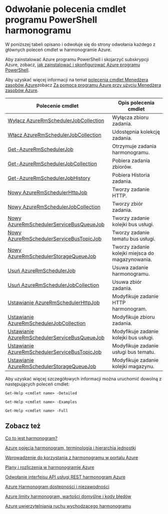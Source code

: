 <properties
 pageTitle="Odwołanie polecenia cmdlet programu PowerShell harmonogramu"
 description="Odwołanie polecenia cmdlet programu PowerShell harmonogramu"
 services="scheduler"
 documentationCenter=".NET"
 authors="derek1ee"
 manager="kevinlam1"
 editor=""/>
<tags
 ms.service="scheduler"
 ms.workload="infrastructure-services"
 ms.tgt_pltfrm="na"
 ms.devlang="dotnet"
 ms.topic="article"
 ms.date="08/18/2016"
 ms.author="deli"/>

# <a name="scheduler-powershell-cmdlets-reference"></a>Odwołanie polecenia cmdlet programu PowerShell harmonogramu

W poniższej tabeli opisano i odwołuje się do strony odwołania każdego z głównych poleceń cmdlet w harmonogramie Azure.

Aby zainstalować Azure programu PowerShell i skojarzyć subskrypcji Azure, zobacz, [jak zainstalować i skonfigurować Azure programu PowerShell](../powershell-install-configure.md). 

Aby uzyskać więcej informacji na temat [polecenia cmdlet Menedżera zasobów Azure](https://msdn.microsoft.com/library/mt125356\(v=azure.200\).aspx)zobacz [Za pomocą programu Azure przy użyciu Menedżera zasobów Azure](../powershell-azure-resource-manager.md).

|Polecenie cmdlet|Opis polecenia cmdlet|
|---|---|
[Wyłącz AzureRmSchedulerJobCollection](https://msdn.microsoft.com/library/mt490133\(v=azure.200\).aspx) |Wyłącza zbioru zadania. 
[Włącz AzureRmSchedulerJobCollection](https://msdn.microsoft.com/library/mt490135\(v=azure.200\).aspx) |Udostępnia kolekcję zadania.
[Get-AzureRmSchedulerJob](https://msdn.microsoft.com/library/mt490125\(v=azure.200\).aspx) |Otrzymuje zadania harmonogramu.
[Get-AzureRmSchedulerJobCollection](https://msdn.microsoft.com/library/mt490132\(v=azure.200\).aspx) |Pobiera zadania zbiorów.
[Get-AzureRmSchedulerJobHistory](https://msdn.microsoft.com/library/mt490126\(v=azure.200\).aspx) |Pobiera Historia zadania.
[Nowy AzureRmSchedulerHttpJob](https://msdn.microsoft.com/library/mt490136\(v=azure.200\).aspx) |Tworzy zadanie HTTP.
[Nowy AzureRmSchedulerJobCollection](https://msdn.microsoft.com/library/mt490141\(v=azure.200\).aspx) |Tworzy zbiór zadania.
[Nowy AzureRmSchedulerServiceBusQueueJob](https://msdn.microsoft.com/library/mt490134\(v=azure.200\).aspx) |Tworzy zadanie kolejki bus usługi.
[Nowy AzureRmSchedulerServiceBusTopicJob](https://msdn.microsoft.com/library/mt490142\(v=azure.200\).aspx) |Tworzy zadanie tematu bus usługi.
[Nowy AzureRmSchedulerStorageQueueJob](https://msdn.microsoft.com/library/mt490127\(v=azure.200\).aspx) |Tworzy zadanie kolejki miejsca do magazynowania. 
[Usuń AzureRmSchedulerJob](https://msdn.microsoft.com/library/mt490140\(v=azure.200\).aspx) |Usuwa zadanie harmonogramu.  
[Usuń AzureRmSchedulerJobCollection](https://msdn.microsoft.com/library/mt490131\(v=azure.200\).aspx) |Usuwa zbiór zadania. 
[Ustawianie AzureRmSchedulerHttpJob](https://msdn.microsoft.com/library/mt490130\(v=azure.200\).aspx) |Modyfikuje zadanie HTTP harmonogram.
[Ustawianie AzureRmSchedulerJobCollection](https://msdn.microsoft.com/library/mt490129\(v=azure.200\).aspx) |Modyfikuje zbioru zadania. 
[Ustawianie AzureRmSchedulerServiceBusQueueJob](https://msdn.microsoft.com/library/mt490143\(v=azure.200\).aspx) |Modyfikuje zadanie kolejki bus usługi.  
[Ustawianie AzureRmSchedulerServiceBusTopicJob](https://msdn.microsoft.com/library/mt490137\(v=azure.200\).aspx) |Modyfikuje zadanie usługi bus tematu. 
[Ustawianie AzureRmSchedulerStorageQueueJob](https://msdn.microsoft.com/library/mt490128\(v=azure.200\).aspx) |Modyfikuje zadanie kolejki magazynu.   

Aby uzyskać więcej szczegółowych informacji można uruchomić dowolną z następujących poleceń cmdlet: 

```
Get-Help <cmdlet name> -Detailed
```
```
Get-Help <cmdlet name> -Examples
```
```
Get-Help <cmdlet name> -Full
```

## <a name="see-also"></a>Zobacz też


 [Co to jest harmonogram?](scheduler-intro.md)

 [Azure pojęcia harmonogram, terminologia i hierarchia jednostki](scheduler-concepts-terms.md)

 [Wprowadzenie do korzystania z harmonogramu w portalu Azure](scheduler-get-started-portal.md)

 [Plany i rozliczenia w harmonogramie Azure](scheduler-plans-billing.md)

 [Odwołanie interfejsu API usługi REST harmonogram Azure](https://msdn.microsoft.com/library/mt629143)

 [Azure Harmonogram dostępności i niezawodności](scheduler-high-availability-reliability.md)

 [Azure limity harmonogram, wartości domyślne i kody błędów](scheduler-limits-defaults-errors.md)

 [Azure uwierzytelniania ruchu wychodzącego harmonogramu](scheduler-outbound-authentication.md)
